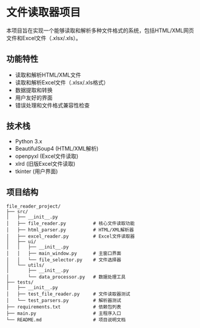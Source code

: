 # 文件读取器项目

本项目旨在实现一个能够读取和解析多种文件格式的系统，包括HTML/XML网页文件和Excel文件（.xlsx/.xls）。

## 功能特性

- 读取和解析HTML/XML文件
- 读取和解析Excel文件（.xlsx/.xls格式）
- 数据提取和转换
- 用户友好的界面
- 错误处理和文件格式兼容性检查

## 技术栈

- Python 3.x
- BeautifulSoup4 (HTML/XML解析)
- openpyxl (Excel文件读取)
- xlrd (旧版Excel文件读取)
- tkinter (用户界面)

## 项目结构

```
file_reader_project/
├── src/
│   ├── __init__.py
│   ├── file_reader.py          # 核心文件读取功能
│   ├── html_parser.py          # HTML/XML解析器
│   ├── excel_reader.py         # Excel文件读取器
│   ├── ui/
│   │   ├── __init__.py
│   │   ├── main_window.py      # 主窗口界面
│   │   └── file_selector.py    # 文件选择器
│   └── utils/
│       ├── __init__.py
│       └── data_processor.py   # 数据处理工具
├── tests/
│   ├── __init__.py
│   ├── test_file_reader.py     # 文件读取器测试
│   └── test_parsers.py         # 解析器测试
├── requirements.txt            # 依赖包列表
├── main.py                     # 主程序入口
└── README.md                   # 项目说明文档
```
